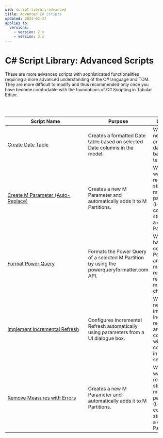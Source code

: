 ```yaml
---
uid: script-library-advanced
title: Advanced C# Scripts
updated: 2023-02-27
applies_to:
  versions:
    - version: 2.x
    - version: 3.x
---
```


# C# Script Library: Advanced Scripts

These are more advanced scripts with sophisticated functionalities requiring a more advanced understanding of the C# language and TOM. They are more difficult to modify and thus recommended only once you have become comfortable with the foundations of C# Scripting in Tabular Editor.

<br>
<br>

| <div style="width:250px">Script Name</div> | Purpose | Use-case |
| --- | --- | --- |
| [Create Date Table](Advanced/script-create-date-table.md) | Creates a formatted Date table based on selected Date columns in the model. | When you need to create a new date table based on a template. |
| [Create M Parameter (Auto-Replace)](Advanced/script-create-and-replace-M-parameter.md) | Creates a new M Parameter and automatically adds it to M Partitions. | When you want to replace strings in multiple partitions (i.e. connection strings) with a dynamic M Parameter. |
| [Format Power Query](Advanced/script-format-power-query.md) | Formats the Power Query of a selected M Partition by using the powerqueryformatter.com API. | When you have complex Power Query and need to make it more readable for reading or making changes. |
| [Implement Incremental Refresh](Advanced/script-implement-incremental-refresh.md) | Configures Incremental Refresh automatically using parameters from a UI dialogue box. | When you need to implement incremental refresh but aren't comfortable with the configuration in the table settings. |
| [Remove Measures with Errors](Advanced/script-remove-measures-with-error.md) | Creates a new M Parameter and automatically adds it to M Partitions. | When you want to replace strings in multiple partitions (i.e. connection strings) with a dynamic M Parameter. |